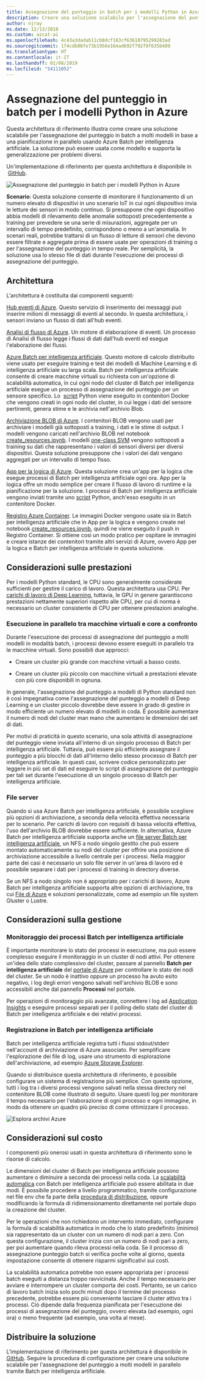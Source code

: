 ```yaml
---
title: Assegnazione del punteggio in batch per i modelli Python in Azure
description: Creare una soluzione scalabile per l'assegnazione del punteggio in batch per i modelli in base a una pianificazione in parallelo tramite Azure Batch per intelligenza artificiale.
author: njray
ms.date: 12/13/2018
ms.custom: azcat-ai
ms.openlocfilehash: 4c43a3dadab11cb8dcf163cf63618795299283ad
ms.sourcegitcommit: 1f4cdb08fe73b1956e164ad692f792f9f635b409
ms.translationtype: HT
ms.contentlocale: it-IT
ms.lasthandoff: 01/08/2019
ms.locfileid: "54111052"
---
```

# <a name="batch-scoring-of-python-models-on-azure"></a>Assegnazione del punteggio in batch per i modelli Python in Azure

Questa architettura di riferimento illustra come creare una soluzione scalabile per l'assegnazione del punteggio in batch a molti modelli in base a una pianificazione in parallelo usando Azure Batch per intelligenza artificiale. La soluzione può essere usata come modello e supporta la generalizzazione per problemi diversi.

Un'implementazione di riferimento per questa architettura è disponibile in  [GitHub][github].

![Assegnazione del punteggio in batch per i modelli Python in Azure](./_images/batch-scoring-python.png)

**Scenario**: Questa soluzione consente di monitorare il funzionamento di un numero elevato di dispositivi in uno scenario IoT in cui ogni dispositivo invia le letture dei sensori in modo continuo. Si presuppone che ogni dispositivo abbia modelli di rilevamento delle anomalie sottoposti precedentemente a training per prevedere se una serie di misurazioni, aggregate per un intervallo di tempo predefinito, corrispondono o meno a un'anomalia. In scenari reali, potrebbe trattarsi di un flusso di letture di sensori che devono essere filtrate e aggregate prima di essere usate per operazioni di training o per l'assegnazione del punteggio in tempo reale. Per semplicità, la soluzione usa lo stesso file di dati durante l'esecuzione dei processi di assegnazione del punteggio.

## <a name="architecture"></a>Architettura

L'architettura è costituita dai componenti seguenti:

[Hub eventi di Azure][event-hubs]. Questo servizio di inserimento dei messaggi può inserire milioni di messaggi di eventi al secondo. In questa architettura, i sensori inviano un flusso di dati all'hub eventi.

[Analisi di flusso di Azure][stream-analytics]. Un motore di elaborazione di eventi. Un processo di Analisi di flusso legge i flussi di dati dall'hub eventi ed esegue l'elaborazione dei flussi.

[Azure Batch per intelligenza artificiale][batch-ai]. Questo motore di calcolo distribuito viene usato per eseguire training e test dei modelli di Machine Learning e di intelligenza artificiale su larga scala. Batch per intelligenza artificiale consente di creare macchine virtuali su richiesta con un'opzione di scalabilità automatica, in cui ogni nodo del cluster di Batch per intelligenza artificiale esegue un processo di assegnazione del punteggio per un sensore specifico. Lo  [script][python-script] Python viene eseguito in contenitori Docker che vengono creati in ogni nodo del cluster, in cui legge i dati del sensore pertinenti, genera stime e le archivia nell'archivio Blob.

[Archiviazione BLOB di Azure][storage]. I contenitori BLOB vengono usati per archiviare i modelli già sottoposti a training, i dati e le stime di output. I modelli vengono caricati nell'archivio BLOB nel notebook [create\_resources.ipynb][create-resources]. I modelli [one-class SVM][one-class-svm] vengono sottoposti a training su dati che rappresentano i valori di sensori diversi per diversi dispositivi. Questa soluzione presuppone che i valori dei dati vengano aggregati per un intervallo di tempo fisso.

[App per la logica di Azure][logic-apps]. Questa soluzione crea un'app per la logica che esegue processi di Batch per intelligenza artificiale ogni ora. App per la logica offre un modo semplice per creare il flusso di lavoro di runtime e la pianificazione per la soluzione. I processi di Batch per intelligenza artificiale vengono inviati tramite uno [script][script] Python, anch'esso eseguito in un contenitore Docker.

[Registro Azure Container][acr]. Le immagini Docker vengono usate sia in Batch per intelligenza artificiale che in App per la logica e vengono create nel notebook [create\_resources.ipynb][create-resources], quindi ne viene eseguito il push in Registro Container. Si ottiene così un modo pratico per ospitare le immagini e creare istanze dei contenitori tramite altri servizi di Azure, ovvero App per la logica e Batch per intelligenza artificiale in questa soluzione.

## <a name="performance-considerations"></a>Considerazioni sulle prestazioni

Per i modelli Python standard, le CPU sono generalmente considerate sufficienti per gestire il carico di lavoro. Questa architettura usa CPU. Per [carichi di lavoro di Deep Learning][deep], tuttavia, le GPU in genere garantiscono prestazioni nettamente superiori rispetto alle CPU, per cui di norma è necessario un cluster consistente di CPU per ottenere prestazioni analoghe.

### <a name="parallelizing-across-vms-vs-cores"></a>Esecuzione in parallelo tra macchine virtuali e core a confronto

Durante l'esecuzione dei processi di assegnazione del punteggio a molti modelli in modalità batch, i processi devono essere eseguiti in parallelo tra le macchine virtuali. Sono possibili due approcci:

* Creare un cluster più grande con macchine virtuali a basso costo.

* Creare un cluster più piccolo con macchine virtuali a prestazioni elevate con più core disponibili in ognuna.

In generale, l'assegnazione del punteggio a modelli di Python standard non è così impegnativa come l'assegnazione del punteggio a modelli di Deep Learning e un cluster piccolo dovrebbe deve essere in grado di gestire in modo efficiente un numero elevato di modelli in coda. È possibile aumentare il numero di nodi del cluster man mano che aumentano le dimensioni dei set di dati.

Per motivi di praticità in questo scenario, una sola attività di assegnazione del punteggio viene inviata all'interno di un singolo processo di Batch per intelligenza artificiale. Tuttavia, può essere più efficiente assegnare il punteggio a più blocchi di dati all'interno dello stesso processo di Batch per intelligenza artificiale. In questi casi, scrivere codice personalizzato per leggere in più set di dati ed eseguire lo script di assegnazione del punteggio per tali set durante l'esecuzione di un singolo processo di Batch per intelligenza artificiale.

### <a name="file-servers"></a>File server

Quando si usa Azure Batch per intelligenza artificiale, è possibile scegliere più opzioni di archiviazione, a seconda della velocità effettiva necessaria per lo scenario. Per carichi di lavoro con requisiti di bassa velocità effettiva, l'uso dell'archivio BLOB dovrebbe essere sufficiente. In alternativa, Azure Batch per intelligenza artificiale supporta anche un [file server Batch per intelligenza artificiale][bai-file-server], un NFS a nodo singolo gestito che può essere montato automaticamente su nodi del cluster per offrire una posizione di archiviazione accessibile a livello centrale per i processi. Nella maggior parte dei casi è necessario un solo file server in un'area di lavoro ed è possibile separare i dati per i processi di training in directory diverse.

Se un NFS a nodo singolo non è appropriato per i carichi di lavoro, Azure Batch per intelligenza artificiale supporta altre opzioni di archiviazione, tra cui [File di Azure][azure-files] e soluzioni personalizzate, come ad esempio un file system Gluster o Lustre.

## <a name="management-considerations"></a>Considerazioni sulla gestione

### <a name="monitoring-batch-ai-jobs"></a>Monitoraggio dei processi Batch per intelligenza artificiale

È importante monitorare lo stato dei processi in esecuzione, ma può essere complesso eseguire il monitoraggio in un cluster di nodi attivi. Per ottenere un'idea dello stato complessivo del cluster, passare al pannello **Batch per intelligenza artificiale** del [portale di Azure][portal] per controllare lo stato dei nodi del cluster. Se un nodo è inattivo oppure un processo ha avuto esito negativo, i log degli errori vengono salvati nell'archivio BLOB e sono accessibili anche dal pannello **Processi** nel portale.

Per operazioni di monitoraggio più avanzate, connettere i log ad [Application Insights][ai] o eseguire processi separati per il polling dello stato del cluster di Batch per intelligenza artificiale e dei relativi processi.

### <a name="logging-in-batch-ai"></a>Registrazione in Batch per intelligenza artificiale

Batch per intelligenza artificiale registra tutti i flussi stdout/stderr nell'account di archiviazione di Azure associato. Per semplificare l'esplorazione dei file di log, usare uno strumento di esplorazione dell'archiviazione, ad esempio [Azure Storage Explorer][explorer].

Quando si distribuisce questa architettura di riferimento, è possibile configurare un sistema di registrazione più semplice. Con questa opzione, tutti i log tra i diversi processi vengono salvati nella stessa directory nel contenitore BLOB come illustrato di seguito. Usare questi log per monitorare il tempo necessario per l'elaborazione di ogni processo e ogni immagine, in modo da ottenere un quadro più preciso di come ottimizzare il processo.

![Esplora archivi Azure](./_images/batch-scoring-python-monitor.png)

## <a name="cost-considerations"></a>Considerazioni sul costo

I componenti più onerosi usati in questa architettura di riferimento sono le risorse di calcolo.

Le dimensioni del cluster di Batch per intelligenza artificiale possono aumentare o diminuire a seconda dei processi nella coda. La [scalabilità automatica][automatic-scaling] con Batch per intelligenza artificiale può essere abilitata in due modi. È possibile procedere a livello programmatico, tramite configurazione nel file env che fa parte della [procedura di distribuzione][github], oppure modificando la formula di ridimensionamento direttamente nel portale dopo la creazione del cluster.

Per le operazioni che non richiedono un intervento immediato, configurare la formula di scalabilità automatica in modo che lo stato predefinito (minimo) sia rappresentato da un cluster con un numero di nodi pari a zero. Con questa configurazione, il cluster inizia con un numero di nodi pari a zero, per poi aumentare quando rileva processi nella coda. Se il processo di assegnazione punteggio batch si verifica poche volte al giorno, questa impostazione consente di ottenere risparmi significativi sui costi.

La scalabilità automatica potrebbe non essere appropriata per i processi batch eseguiti a distanza troppo ravvicinata. Anche il tempo necessario per avviare e interrompere un cluster comporta dei costi. Pertanto, se un carico di lavoro batch inizia solo pochi minuti dopo il termine del processo precedente, potrebbe essere più conveniente lasciare il cluster attivo tra i processi. Ciò dipende dalla frequenza pianificata per l'esecuzione dei processi di assegnazione del punteggio, ovvero elevata (ad esempio, ogni ora) o meno frequente (ad esempio, una volta al mese).

## <a name="deploy-the-solution"></a>Distribuire la soluzione

L'implementazione di riferimento per questa architettura è disponibile in [GitHub][github]. Seguire la procedura di configurazione per creare una soluzione scalabile per l'assegnazione del punteggio a molti modelli in parallelo tramite Batch per intelligenza artificiale.

[acr]: /azure/container-registry/container-registry-intro
[ai]: /azure/application-insights/app-insights-overview
[automatic-scaling]: /azure/batch/batch-automatic-scaling
[azure-files]: /azure/storage/files/storage-files-introduction
[batch-ai]: /azure/batch-ai/
[bai-file-server]: /azure/batch-ai/resource-concepts#file-server
[create-resources]: https://github.com/Azure/BatchAIAnomalyDetection/blob/master/create_resources.ipynb
[deep]: /azure/architecture/reference-architectures/ai/batch-scoring-deep-learning
[event-hubs]: /azure/event-hubs/event-hubs-geo-dr
[explorer]: https://azure.microsoft.com/en-us/features/storage-explorer/
[github]: https://github.com/Azure/BatchAIAnomalyDetection
[logic-apps]: /azure/logic-apps/logic-apps-overview
[one-class-svm]: http://scikit-learn.org/stable/modules/generated/sklearn.svm.OneClassSVM.html
[portal]: https://portal.azure.com
[python-script]: https://github.com/Azure/BatchAIAnomalyDetection/blob/master/batchai/predict.py
[script]: https://github.com/Azure/BatchAIAnomalyDetection/blob/master/sched/submit_jobs.py
[storage]: /azure/storage/blobs/storage-blobs-overview
[stream-analytics]: /azure/stream-analytics/
